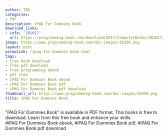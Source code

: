 ```yaml
---
author: TBD
categories:
- PDF
description: iPAQ For Dummies Book
download_links:
- info: '281017'
  url: https://programming-book.com/download/2017/ComputerBooks/281017/iPAQ For Dummies.pdf
image: https://www.programming-book.com/doc-images/10358.png
layout: post
permalink: /ipaq-for-dummies-book.html
tags:
- free book download
- free pdf download
- free programming ebook
- pdf free
- iPAQ For Dummies Book ebook
- iPAQ For Dummies Book pdf
- iPAQ For Dummies Book pdf download
thumbnail_url: https://www.programming-book.com/doc-images/10358.png
title: iPAQ For Dummies Book
---
```


 
<div class="item-desc text-justify">
  "iPAQ For Dummies Book" is available in PDF format. This books is free to download. Learn from this free book and enhance your skills.
  <br>
  #iPAQ For Dummies Book ebook, #iPAQ For Dummies Book pdf, #iPAQ For Dummies Book pdf download
</div>